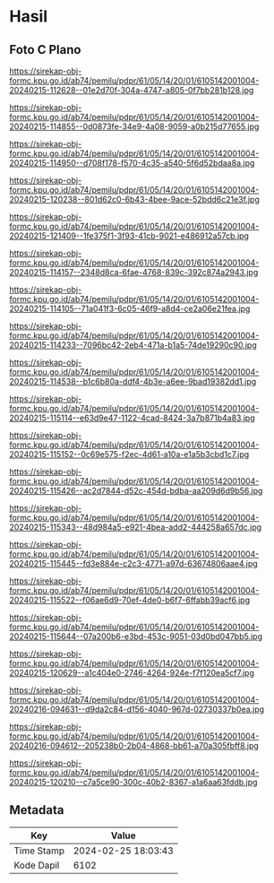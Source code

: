 # Hasil

## Foto C Plano

https://sirekap-obj-formc.kpu.go.id/ab74/pemilu/pdpr/61/05/14/20/01/6105142001004-20240215-112628--01e2d70f-304a-4747-a805-0f7bb281b128.jpg

https://sirekap-obj-formc.kpu.go.id/ab74/pemilu/pdpr/61/05/14/20/01/6105142001004-20240215-114855--0d0873fe-34e9-4a08-9059-a0b215d77655.jpg

https://sirekap-obj-formc.kpu.go.id/ab74/pemilu/pdpr/61/05/14/20/01/6105142001004-20240215-114950--d708f178-f570-4c35-a540-5f6d52bdaa8a.jpg

https://sirekap-obj-formc.kpu.go.id/ab74/pemilu/pdpr/61/05/14/20/01/6105142001004-20240215-120238--801d62c0-6b43-4bee-9ace-52bdd6c21e3f.jpg

https://sirekap-obj-formc.kpu.go.id/ab74/pemilu/pdpr/61/05/14/20/01/6105142001004-20240215-121409--1fe375f1-3f93-41cb-9021-e486912a57cb.jpg

https://sirekap-obj-formc.kpu.go.id/ab74/pemilu/pdpr/61/05/14/20/01/6105142001004-20240215-114157--2348d8ca-6fae-4768-839c-392c874a2943.jpg

https://sirekap-obj-formc.kpu.go.id/ab74/pemilu/pdpr/61/05/14/20/01/6105142001004-20240215-114105--71a041f3-6c05-46f9-a8d4-ce2a06e21fea.jpg

https://sirekap-obj-formc.kpu.go.id/ab74/pemilu/pdpr/61/05/14/20/01/6105142001004-20240215-114233--7096bc42-2eb4-471a-b1a5-74de19290c90.jpg

https://sirekap-obj-formc.kpu.go.id/ab74/pemilu/pdpr/61/05/14/20/01/6105142001004-20240215-114538--b1c6b80a-ddf4-4b3e-a6ee-9bad19382dd1.jpg

https://sirekap-obj-formc.kpu.go.id/ab74/pemilu/pdpr/61/05/14/20/01/6105142001004-20240215-115114--e63d9e47-1122-4cad-8424-3a7b871b4a83.jpg

https://sirekap-obj-formc.kpu.go.id/ab74/pemilu/pdpr/61/05/14/20/01/6105142001004-20240215-115152--0c69e575-f2ec-4d61-a10a-e1a5b3cbd1c7.jpg

https://sirekap-obj-formc.kpu.go.id/ab74/pemilu/pdpr/61/05/14/20/01/6105142001004-20240215-115426--ac2d7844-d52c-454d-bdba-aa209d6d9b56.jpg

https://sirekap-obj-formc.kpu.go.id/ab74/pemilu/pdpr/61/05/14/20/01/6105142001004-20240215-115343--48d984a5-e921-4bea-add2-444258a657dc.jpg

https://sirekap-obj-formc.kpu.go.id/ab74/pemilu/pdpr/61/05/14/20/01/6105142001004-20240215-115445--fd3e884e-c2c3-4771-a97d-63674806aae4.jpg

https://sirekap-obj-formc.kpu.go.id/ab74/pemilu/pdpr/61/05/14/20/01/6105142001004-20240215-115522--f06ae6d9-70ef-4de0-b6f7-6ffabb39acf6.jpg

https://sirekap-obj-formc.kpu.go.id/ab74/pemilu/pdpr/61/05/14/20/01/6105142001004-20240215-115644--07a200b6-e3bd-453c-9051-03d0bd047bb5.jpg

https://sirekap-obj-formc.kpu.go.id/ab74/pemilu/pdpr/61/05/14/20/01/6105142001004-20240215-120629--a1c404e0-2746-4264-924e-f7f120ea5cf7.jpg

https://sirekap-obj-formc.kpu.go.id/ab74/pemilu/pdpr/61/05/14/20/01/6105142001004-20240216-094631--d9da2c84-d156-4040-967d-02730337b0ea.jpg

https://sirekap-obj-formc.kpu.go.id/ab74/pemilu/pdpr/61/05/14/20/01/6105142001004-20240216-094612--205238b0-2b04-4868-bb61-a70a305fbff8.jpg

https://sirekap-obj-formc.kpu.go.id/ab74/pemilu/pdpr/61/05/14/20/01/6105142001004-20240215-120210--c7a5ce90-300c-40b2-8367-a1a6aa63fddb.jpg


## Metadata

| Key        | Value               |
| ---------- | ------------------- |
| Time Stamp | 2024-02-25 18:03:43 |
| Kode Dapil | 6102                |



